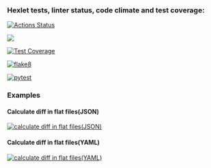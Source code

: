 ### Hexlet tests, linter status, code climate and test coverage:
[![Actions Status](https://github.com/Parker-idc/python-project-50/workflows/hexlet-check/badge.svg)](https://github.com/Parker-idc/python-project-50/actions)

<a href="https://codeclimate.com/github/Parker-idc/python-project-50/maintainability"><img src="https://api.codeclimate.com/v1/badges/bb1fb88528b23e27eae1/maintainability" /></a>

[![Test Coverage](https://api.codeclimate.com/v1/badges/bb1fb88528b23e27eae1/test_coverage)](https://codeclimate.com/github/Parker-idc/python-project-50/test_coverage)

[![flake8](https://github.com/Parker_idc/python-project-50/actions/workflows/lint/badge.svg)](https://github.com/Parker_idc/python-project-50/actions/workflows/flake8.yaml)

[![pytest](https://github.com/Parker_idc/python-project-50/actions/workflows/pytest/badge.svg)](https://github.com/Parker_idc/python-project-50/actions/workflows/pytest.yml)


### Examples

#### Calculate diff in flat files(JSON)
[![calculate diff in flat files(JSON)](https://asciinema.org/a/9ePsOIDnpTzv5kzNZGuR0Ahhl.svg)](https://asciinema.org/a/9ePsOIDnpTzv5kzNZGuR0Ahhl)

#### Calculate diff in flat files(YAML)
[![calculate diff in flat files(YAML)](https://asciinema.org/a/QAqb65VqIGbt3F7VjMYzpbLFx.svg)](https://asciinema.org/a/QAqb65VqIGbt3F7VjMYzpbLFx)

